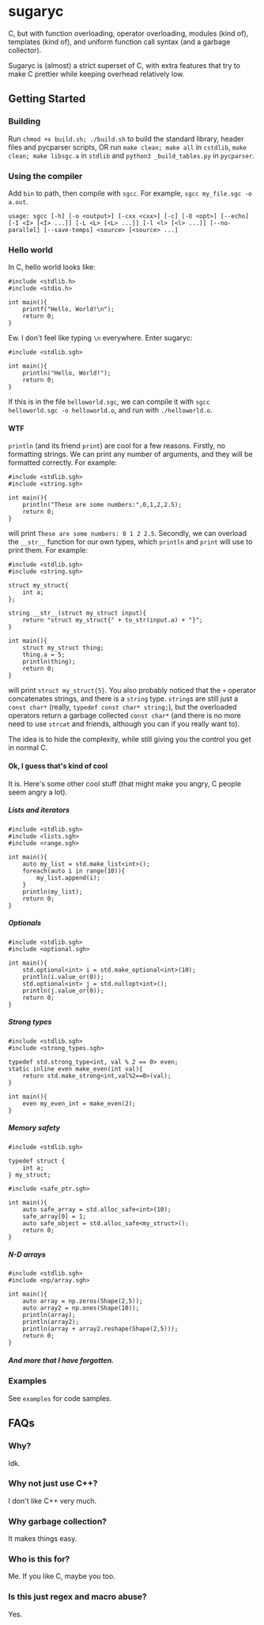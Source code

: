# sugaryc
 
C, but with function overloading, operator overloading, modules (kind of), templates (kind of), and uniform function call syntax (and a garbage collector).

Sugaryc is (almost) a strict superset of C, with extra features that try to make C prettier while keeping overhead relatively low.

## Getting Started

### Building
Run `chmod +x build.sh; ./build.sh` to build the standard library, header files and pycparser scripts, OR run `make clean; make all` in `cstdlib`, `make clean; make libsgc.a` in `stdlib` and `python3 _build_tables.py` in `pycparser`.

### Using the compiler

Add `bin` to path, then compile with `sgcc`. For example, `sgcc my_file.sgc -o a.out`.

`usage: sgcc [-h] [-o <output>] [-cxx <cxx>] [-c] [-O <opt>] [--echo] [-I <I> [<I> ...]] [-L <L> [<L> ...]] [-l <l> [<l> ...]] [--no-parallel] [--save-temps] <source> [<source> ...]`

### Hello world
In C, hello world looks like:
```
#include <stdlib.h>
#include <stdio.h>

int main(){
    printf("Hello, World!\n");
    return 0;
}
```
Ew. I don't feel like typing `\n` everywhere. Enter sugaryc:
```
#include <stdlib.sgh>

int main(){
    println("Hello, World!");
    return 0;
}
```
If this is in the file `helloworld.sgc`, we can compile it with `sgcc helloworld.sgc -o helloworld.o`, and run with `./helloworld.o`.

#### WTF

`println` (and its friend `print`) are cool for a few reasons. Firstly, no formatting strings. We can print any number of arguments, and they will be formatted correctly. For example:
```
#include <stdlib.sgh>
#include <string.sgh>

int main(){
    println("These are some numbers:",0,1,2,2.5);
    return 0;
}
```
will print `These are some numbers: 0 1 2 2.5`. Secondly, we can overload the `__str__` function for our own types, which `println` and `print` will use to print them. For example:
```
#include <stdlib.sgh>
#include <string.sgh>

struct my_struct{
    int a;
};

string __str__(struct my_struct input){
    return "struct my_struct{" + to_str(input.a) + "}";
}

int main(){
    struct my_struct thing;
    thing.a = 5;
    println(thing);
    return 0;
}
```
will print `struct my_struct{5}`. You also probably noticed that the `+` operator concatenates strings, and there is a `string` type. `string`s are still just a `const char*` (really, `typedef const char* string;`), but the overloaded operators return a garbage collected `const char*` (and there is no more need to use `strcat` and friends, although you can if you really want to).

The idea is to hide the complexity, while still giving you the control you get in normal C.

#### Ok, I guess that's kind of cool
It is. Here's some other cool stuff (that might make you angry, C people seem angry a lot).
##### Lists and iterators
```
#include <stdlib.sgh>
#include <lists.sgh>
#include <range.sgh>

int main(){
    auto my_list = std.make_list<int>();
    foreach(auto i in range(10)){
        my_list.append(i);
    }
    println(my_list);
    return 0;
}
```
##### Optionals
```
#include <stdlib.sgh>
#include <optional.sgh>

int main(){
    std.optional<int> i = std.make_optional<int>(10);
    println(i.value_or(0));
    std.optional<int> j = std.nullopt<int>();
    println(j.value_or(0));
    return 0;
}
```
##### Strong types
```
#include <stdlib.sgh>
#include <strong_types.sgh>

typedef std.strong_type<int, val % 2 == 0> even;
static inline even make_even(int val){
    return std.make_strong<int,val%2==0>(val);
}

int main(){
    even my_even_int = make_even(2);
}
```
##### Memory safety
```
#include <stdlib.sgh>

typedef struct {
    int a;
} my_struct;

#include <safe_ptr.sgh>

int main(){
    auto safe_array = std.alloc_safe<int>(10);
    safe_array[0] = 1;
    auto safe_object = std.alloc_safe<my_struct>();
    return 0;
}
```
##### N-D arrays
```
#include <stdlib.sgh>
#include <np/array.sgh>

int main(){
    auto array = np.zeros(Shape(2,5));
    auto array2 = np.ones(Shape(10));
    println(array);
    println(array2);
    println(array + array2.reshape(Shape(2,5)));
    return 0;
}
```
##### And more that I have forgotten.

### Examples

See `examples` for code samples.

## FAQs

### Why?
Idk.

### Why not just use C++?
I don't like C++ very much.

### Why garbage collection?
It makes things easy.

### Who is this for?
Me. If you like C, maybe you too.

### Is this just regex and macro abuse?
Yes.